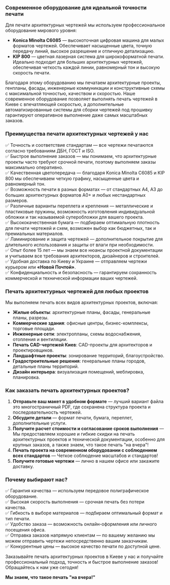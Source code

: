 ### Современное оборудование для идеальной точности печати  

Для печати архитектурных чертежей мы используем профессиональное оборудование мирового уровня:  

- **Konica Minolta C6085** — высокоточная цифровая машина для малых форматов чертежей. Обеспечивает насыщенные цвета, точную передачу линий, высокое разрешение и отличную детализацию.  
- **KIP 800** — цветная лазерная система для широкоформатной печати. Идеально подходит для больших архитектурных чертежей, обеспечивая четкость каждой линии, равномерный тон и высокую скорость печати.  

Благодаря этому оборудованию мы печатаем архитектурные проекты, генпланы, фасады, инженерные коммуникации и конструктивные схемы с максимальной точностью, качеством и скоростью. Наше современное оборудование позволяет выполнять печать чертежей в Киеве с впечатляющей скоростью, а дополнительные автоматизированные системы для сборки чертежей под прошивку гарантируют оперативное выполнение даже самых масштабных заказов.  

### Преимущества печати архитектурных чертежей у нас  

✅ Точность и соответствие стандартам — все чертежи печатаются согласно требованиям ДБН, ГОСТ и ISO.  
✅ Быстрое выполнение заказов — мы понимаем, что архитектурные проекты часто требуют срочной печати, поэтому выполняем заказы максимально оперативно.  
✅ Качественная цветопередача — благодаря Konica Minolta C6085 и KIP 800 мы обеспечиваем четкую графику, насыщенные цвета и равномерный тон.  
✅ Возможность печати в разных форматах — от стандартных A4, A3 до больших архитектурных форматов A0+ и любых нестандартных размеров.  
✅ Различные варианты переплета и крепления — металлические и пластиковые пружины, возможность изготовления индивидуальной обложки и так называемой суперобложки для вашего проекта.  
✅ Высококачественная бумага — подбираем оптимальную плотность для печати чертежей и схем, возможен выбор как бюджетных, так и премиальных материалов.  
✅ Ламинирование и защита чертежей — дополнительное покрытие для длительного использования и защиты от влаги при необходимости.  
✅ Опыт более 15 лет — мы знаем все нюансы проектной документации и учитываем все требования архитекторов, дизайнеров и строителей.  
✅ Удобная доставка по Киеву и Украине — отправляем чертежи курьером или **«Новой Почтой»**.  
✅ Конфиденциальность и безопасность — гарантируем сохранность коммерческой и технической информации ваших чертежей.  

### Печать архитектурных чертежей для любых проектов  

Мы выполняем печать всех видов архитектурных проектов, включая:  
- **Жилые объекты**: архитектурные планы, фасады, генеральные планы, разрезы.  
- **Коммерческие здания**: офисные центры, бизнес-комплексы, торговые площади.  
- **Инженерные сети**: электропланы, схемы водоснабжения, отопления и вентиляции.  
- **Печать CAD-чертежей Киев**: CAD-проекты для архитекторов и проектировщиков.  
- **Ландшафтные проекты**: зонирование территорий, благоустройство.  
- **Градостроительные решения**: генеральные планы городов, детальные планы территорий.  
- **Дизайн интерьера**: визуализация помещений, меблировка, планировка. 

### Как заказать печать архитектурных проектов?  

1. **Отправьте ваш макет в удобном формате** — лучший вариант файла это многостраничный PDF, где сохранена структура проекта и последовательность чертежей.
2. **Обсудите детали** — формат печати, бумага, переплет, дополнительные услуги.  
3. **Получите расчет стоимости и согласование сроков выполнения** — Мы предоставляем хорошие и гибкие скидки на печать архитектурных проектов и технической документации, особенно для крупных заказов, а также знаем, что такое печать "на вчера"! 
4. **Печать проекта на современном оборудовании с соблюдением всех стандартов** — Четкое соблюдение масштабов и стандартов!
5. **Получите готовые чертежи** — лично в нашем офисе или закажите доставку.  

### Почему выбирают нас?  

✅ Гарантия качества — используем передовое полиграфическое оборудование.  
✅ Высокая скорость выполнения — срочная печать без потери качества.  
✅ Гибкость в выборе материалов — подбираем оптимальный формат и тип печати.  
✅ Удобство заказа — возможность онлайн-оформления или личного посещения офиса.  
✅ Отправка заказов напрямую клиентам — по вашему желанию мы можем отправить чертежи непосредственно вашим заказчикам.  
✅ Конкурентные цены — высокое качество печати по доступной цене.  

Заказывайте печать архитектурных проектов в Киеве у нас и получайте профессиональный подход, точность и быстрое выполнение заказов! Обращайтесь к нам уже сегодня!

**Мы знаем, что такое печать "на вчера!"**